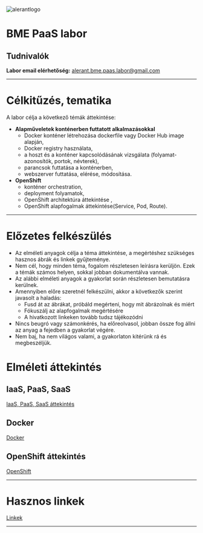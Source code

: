 ![alerantlogo](https://www.alerant.hu/img/logo.svg) 
# BME PaaS labor 
## Tudnivalók
**Labor email elérhetőség:** alerant.bme.paas.labor@gmail.com

---
# Célkitűzés, tematika
A labor célja a következő témák áttekintése:
- **Alapműveletek konténerben futtatott alkalmazásokkal**
  - Docker konténer létrehozása dockerfile vagy Docker Hub image alapján,
  - Docker registry használata,  
  - a hoszt és a konténer kapcsolódásának vizsgálata (folyamat-azonosítók, portok, névterek), 
  - parancsok futtatása a konténerben,
  - webszerver futtatása, elérése, módosítása.
- **OpenShift**
  - konténer orchestration, 
  - deployment folyamatok,
  - OpenShift architektúra áttekintése ,
  - OpenShift alapfogalmak áttekintése(Service, Pod, Route).

---
# Előzetes felkészülés
- Az elméleti anyagok célja a téma áttekintése, a megértéshez szükséges hasznos ábrák és linkek gyűjteménye. 
- Nem cél, hogy minden téma, fogalom részletesen leírásra kerüljön. Ezek a témák számos helyen, sokkal jobban dokumentálva vannak.
- Az alábbi elméleti anyagok a gyakorlat során részletesen bemutatásra kerülnek.
- Amennyiben előre szeretnél felkészülni, akkor a következők szerint javasolt a haladás:
  - Fusd át az ábrákat, próbáld megérteni, hogy mit ábrázolnak és miért
  - Fókuszálj az alapfogalmak megértésére
  - A hivatkozott linkeken tovább tudsz tájékozódni
- Nincs beugró vagy számonkérés, ha előreolvasol, jobban össze fog állni az anyag a fejedben a gyakorlat végére.
- Nem baj, ha nem világos valami, a gyakorlaton kitérünk rá és megbeszéljük.

# Elméleti áttekintés
## IaaS, PaaS, SaaS
[IaaS, PaaS, SaaS áttekintés](docs/Elmelet1.md)

## Docker
[Docker](docs/Elmelet2.md)
## OpenShift áttekintés
[OpenShift](docs/Elmelet3.md)

---

# Hasznos linkek
[Linkek](docs/Linkek.md)

---
